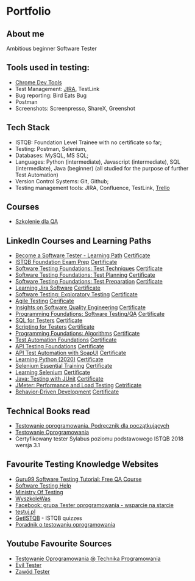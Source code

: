# Portfolio

## About me

Ambitious beginner Software Tester
## Tools used in testing:

* [Chrome Dev Tools](https://drive.google.com/file/d/1JyIpPtUnjBk30in6eIuaMBTEXuuXQE81/view?usp=sharing)
* Test Management: [JIRA](https://drive.google.com/file/d/1gW7B3s2FYi8HjvEihQlIQs5qGTCCxvSY/view), TestLink
* Bug reporting: Bird Eats Bug
* Postman
* Screenshots: Screenpresso, ShareX, Greenshot
## Tech Stack

* ISTQB: Foundation Level Trainee with no certificate so far;
* Testing: Postman, Selenium,
* Databases: MySQL, MS SQL;
* Languages: Python (intermediate), Javascript (intermediate), SQL (intermediate), Java (beginner) (all studied for the purpose of further Test Automation)
* Version Control Systems: Git, Github;
* Testing management tools: JIRA, Confluence, TestLink, [Trello](https://drive.google.com/file/d/1Nf9HvpfN4U1-9QzDW7-O6YmDMRS1rYv2/view?usp=sharing)

## Courses 
* [Szkolenie dla QA](https://szkoleniedlaqa.pl/szkolenie)


## LinkedIn Courses and Learning Paths

* [Become a Software Tester - Learning Path](https://www.linkedin.com/learning/paths/become-a-software-tester) [Certificate](https://drive.google.com/file/d/14GgtqXXQKPVfTwp8QdW494PduP29MOjM/view?usp=sharing)
* [ISTQB Foundation Exam Prep](https://www.linkedin.com/learning/istqb-foundation-exam-prep) [Certificate](https://drive.google.com/file/d/10_MIRMQ_iZFY3eI7voD6vaO99uES_lY9/view?usp=sharing)
* [Software Testing Foundations: Test Techniques](https://www.linkedin.com/learning/software-testing-foundations-test-techniques) [Certificate](https://drive.google.com/file/d/1YXRrx5IF5WIDDbJPiGbs4Doo_UuZF8IY/view?usp=sharing)
* [Software Testing Foundations: Test Planning](https://www.linkedin.com/learning/software-testing-foundations-test-planning) [Certificate](https://drive.google.com/file/d/1CosYmggl6275o5K4_DTugZSfVTGRtfeu/view?usp=sharing)
* [Software Testing Foundations: Test Preparation](https://www.linkedin.com/learning/software-testing-foundations-test-preparation) [Certificate](https://drive.google.com/file/d/1rJ0mp_oEy2x1srXmJ_gwhoe2cMD2H5t5/view?usp=sharing)
* [Learning Jira Software](https://www.linkedin.com/learning/learning-jira-software-2019) [Certificate](https://drive.google.com/file/d/1yh0zoJubd0tNCshBL8Rk_7Lg1L_PxY2D/view?usp=sharing)
* [Software Testing: Exploratory Testing](https://www.linkedin.com/learning/software-testing-exploratory-testing) [Certificate](https://drive.google.com/file/d/1jVIaVpE_oE1GcV0eBUYVD_BGFw7Ucsgj/view?usp=sharing)
* [Agile Testing](https://www.linkedin.com/learning/agile-testing-2) [Cerificate](https://drive.google.com/file/d/1db8LLW5emohZuhevpO4qZkLWkgruXKXQ/view?usp=sharing)
* [Insights on Software Quality Engineering](https://www.linkedin.com/learning/insights-on-software-quality-engineering) [Certificate](https://drive.google.com/file/d/1a2WDodwv3zdRQ5Isjr-KEXP0O-PRHIm5/view?usp=sharing)
* [Programming Foundations: Software Testing/QA](https://www.linkedin.com/learning/programming-foundations-software-testing-qa) [Certificate](https://drive.google.com/file/d/1WLOx8WYxeTTxL44FmgOSk36XdRXOZGam/view?usp=sharing)
* [SQL for Testers](https://www.linkedin.com/learning/sql-for-testers) [Certificate](https://drive.google.com/file/d/1Xfas2GKOu_TXYOGlqGJeQ_2_dCNMf3My/view?usp=sharing)
* [Scripting for Testers](https://www.linkedin.com/learning/scripting-for-testers) [Certificate](https://drive.google.com/file/d/1sZ2Ei35_aHtLi1eBDQEt9LFtqHNit_tR/view?usp=sharing)
* [Programming Foundations: Algorithms](https://www.linkedin.com/learning/programming-foundations-algorithms) [Certificate](https://drive.google.com/file/d/1Hh2rmKKQ6gEPZTr14Rb0SGo4R9pXlnxd/view?usp=sharing)
* [Test Automation Foundations](https://www.linkedin.com/learning/test-automation-foundations) [Certificate](https://drive.google.com/file/d/1Z-J3MkrF1E3ETPV0VJHeFg1TBBFadSl4/view?usp=sharing)
* [API Testing Foundations](https://www.linkedin.com/learning/api-testing-foundations) [Certificate](https://drive.google.com/file/d/1ylmY4OKq9a-NeF96L_sCVOPUkCTrCNUL/view?usp=sharing)
* [API Test Automation with SoapUI](https://www.linkedin.com/learning/api-test-automation-with-soapui) [Certificate](https://drive.google.com/file/d/1ab9ndDrdOzk8dQYFhgPfL5ebG2DfgwaR/view?usp=sharing)
* [Learning Python (2020)](https://www.linkedin.com/learning/learning-python-2020) [Certificate](https://drive.google.com/file/d/1kvMUMhAuj2N1jus-KhxWdqeHeBfocFIX/view?usp=sharing)
* [Selenium Essential Training](https://www.linkedin.com/learning/selenium-essential-training) [Certificate](https://drive.google.com/file/d/1SdwCbJ-VsXndVHy-rSIB11aqJ7Vs7536/view?usp=sharing)
* [Learning Selenium](https://www.linkedin.com/learning/learning-selenium) [Certificate](https://drive.google.com/file/d/1RlwpZh3jFuu-gwAOhpO54DieLqDn5ZIB/view?usp=sharing)
* [Java: Testing with JUnit](https://www.linkedin.com/learning/java-testing-with-junit-14267963) [Certificate](https://drive.google.com/file/d/1LkqOYKSC8bjrG1KV6fLJS5QS1MGKsEne/view?usp=sharing)
* [JMeter: Performance and Load Testing](https://www.linkedin.com/learning/jmeter-performance-and-load-testing) [Cetrificate](https://drive.google.com/file/d/1MMFqI4SDB-OHR2lmA57BmXCgsQfQUUQj/view?usp=sharing)
* [Behavior-Driven Development](https://www.linkedin.com/learning/behavior-driven-development) [Certificate](https://drive.google.com/file/d/1MXbpRPl2KsSkp136ku1KWA27Vog1-5vx/view?usp=sharing)


## Technical Books read

* [Testowanie oprogramowania. Podręcznik dla początkujących ](https://helion.pl/ksiazki/testowanie-oprogramowania-podrecznik-dla-poczatkujacych-rafal-pawlak,szteop.htm?_ga=NC.1384359092-1587824560&abpar1=desktop&abpar2=236563.1746781.&abpcid=41&abpid=11&bb_coid=3069019&bb_id=3#format/d)
* [Testowanie Oprogramowania](https://pwicherski.gitbook.io)
* Certyfikowany tester Sylabus poziomu podstawowego ISTQB 2018 wersja 3.1


## Favourite Testing Knowledge Websites

* [Guru99 Software Testing Tutorial: Free QA Course](https://www.guru99.com/software-testing.html)
* [Software Testing Help](https://www.softwaretestinghelp.com/)
* [Ministry Of Testing](https://www.ministryoftesting.com/dojo/series/99-second-introductions-from-software-testing-clinic/lessons/99-second-introduction-to-testing)
* [WyszkoleWas](https://www.wyszkolewas.com.pl/category/testowanie_manualne/)
* [Facebook: grupa Tester oprogramowania - wsparcie na starcie](https://www.facebook.com/groups/testeroprogramowania)
* [testuj.pl](https://testuj.pl/blog/)
* [GetISTQB](http://getistqb.com/#quizzes) - ISTQB quizzes
* [Poradnik o testowaniu oprogramowania](https://docplayer.pl/9367924-Poradnik-o-testowaniu-oprogramowania.html)


## Youtube Favourite Sources

* [Testowanie Oprogramowania @ Technika Programowania](https://www.youtube.com/playlist?list=PL7NAC-bkGBcG2Nv7NiejNgm43SKR7Leq9)
* [Evil Tester](https://www.youtube.com/c/EvilTester/videos)
* [Zawód Tester](https://www.youtube.com/channel/UCUJzan4zBUpWwS1yWZZCwUw/videos)
